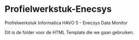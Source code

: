 # Profielwerkstuk-Enecsys
Profielwerkstuk Informatica HAVO 5 - Enecsys Data Monitor

Dit is de folder voor de HTML Template die we gaan gebruiken.

